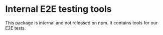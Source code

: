 # Internal E2E testing tools

This package is internal and not released on npm.
It contains tools for our E2E tests.
